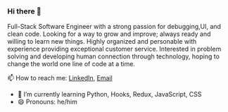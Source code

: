 ### Hi there 👋
Full-Stack Software Engineer with a strong passion for debugging,UI, and clean code.  Looking for a way to grow and improve; always ready and willing to learn new things. Highly organized and personable with experience providing exceptional customer service.  Interested in problem solving and developing human connection through technology, hoping to change the world one line of code at a time.

📫 How to reach me:
[LinkedIn](https://www.linkedin.com/in/franciscoandaur/), [Email](mailto:fraciscv@protonmail.ch)
- 🌱 I’m currently learning Python, Hooks, Redux, JavaScript, CSS
- 😄 Pronouns: he/him
<!--
**FranciscoAndaur/FranciscoAndaur** is a ✨ _special_ ✨ repository because its `README.md` (this file) appears on your GitHub profile.

Here are some ideas to get you started:

- 🔭 I’m currently working on ...
- 🌱 I’m currently learning ...
- 👯 I’m looking to collaborate on ...
- 🤔 I’m looking for help with ...
- 💬 Ask me about ...
- 📫 How to reach me: ...
- 😄 Pronouns: ...
- ⚡ Fun fact: ...
-->
